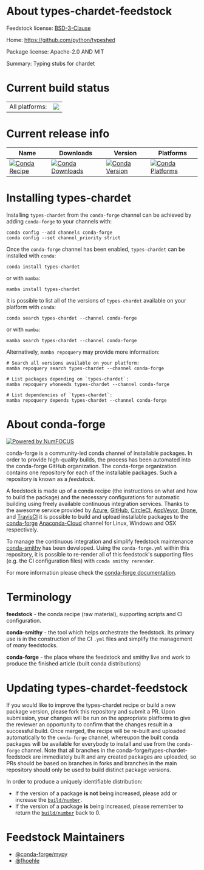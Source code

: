 About types-chardet-feedstock
=============================

Feedstock license: [BSD-3-Clause](https://github.com/conda-forge/types-chardet-feedstock/blob/main/LICENSE.txt)

Home: https://github.com/python/typeshed

Package license: Apache-2.0 AND MIT

Summary: Typing stubs for chardet

Current build status
====================


<table><tr><td>All platforms:</td>
    <td>
      <a href="https://dev.azure.com/conda-forge/feedstock-builds/_build/latest?definitionId=13169&branchName=main">
        <img src="https://dev.azure.com/conda-forge/feedstock-builds/_apis/build/status/types-chardet-feedstock?branchName=main">
      </a>
    </td>
  </tr>
</table>

Current release info
====================

| Name | Downloads | Version | Platforms |
| --- | --- | --- | --- |
| [![Conda Recipe](https://img.shields.io/badge/recipe-types--chardet-green.svg)](https://anaconda.org/conda-forge/types-chardet) | [![Conda Downloads](https://img.shields.io/conda/dn/conda-forge/types-chardet.svg)](https://anaconda.org/conda-forge/types-chardet) | [![Conda Version](https://img.shields.io/conda/vn/conda-forge/types-chardet.svg)](https://anaconda.org/conda-forge/types-chardet) | [![Conda Platforms](https://img.shields.io/conda/pn/conda-forge/types-chardet.svg)](https://anaconda.org/conda-forge/types-chardet) |

Installing types-chardet
========================

Installing `types-chardet` from the `conda-forge` channel can be achieved by adding `conda-forge` to your channels with:

```
conda config --add channels conda-forge
conda config --set channel_priority strict
```

Once the `conda-forge` channel has been enabled, `types-chardet` can be installed with `conda`:

```
conda install types-chardet
```

or with `mamba`:

```
mamba install types-chardet
```

It is possible to list all of the versions of `types-chardet` available on your platform with `conda`:

```
conda search types-chardet --channel conda-forge
```

or with `mamba`:

```
mamba search types-chardet --channel conda-forge
```

Alternatively, `mamba repoquery` may provide more information:

```
# Search all versions available on your platform:
mamba repoquery search types-chardet --channel conda-forge

# List packages depending on `types-chardet`:
mamba repoquery whoneeds types-chardet --channel conda-forge

# List dependencies of `types-chardet`:
mamba repoquery depends types-chardet --channel conda-forge
```


About conda-forge
=================

[![Powered by
NumFOCUS](https://img.shields.io/badge/powered%20by-NumFOCUS-orange.svg?style=flat&colorA=E1523D&colorB=007D8A)](https://numfocus.org)

conda-forge is a community-led conda channel of installable packages.
In order to provide high-quality builds, the process has been automated into the
conda-forge GitHub organization. The conda-forge organization contains one repository
for each of the installable packages. Such a repository is known as a *feedstock*.

A feedstock is made up of a conda recipe (the instructions on what and how to build
the package) and the necessary configurations for automatic building using freely
available continuous integration services. Thanks to the awesome service provided by
[Azure](https://azure.microsoft.com/en-us/services/devops/), [GitHub](https://github.com/),
[CircleCI](https://circleci.com/), [AppVeyor](https://www.appveyor.com/),
[Drone](https://cloud.drone.io/welcome), and [TravisCI](https://travis-ci.com/)
it is possible to build and upload installable packages to the
[conda-forge](https://anaconda.org/conda-forge) [Anaconda-Cloud](https://anaconda.org/)
channel for Linux, Windows and OSX respectively.

To manage the continuous integration and simplify feedstock maintenance
[conda-smithy](https://github.com/conda-forge/conda-smithy) has been developed.
Using the ``conda-forge.yml`` within this repository, it is possible to re-render all of
this feedstock's supporting files (e.g. the CI configuration files) with ``conda smithy rerender``.

For more information please check the [conda-forge documentation](https://conda-forge.org/docs/).

Terminology
===========

**feedstock** - the conda recipe (raw material), supporting scripts and CI configuration.

**conda-smithy** - the tool which helps orchestrate the feedstock.
                   Its primary use is in the construction of the CI ``.yml`` files
                   and simplify the management of *many* feedstocks.

**conda-forge** - the place where the feedstock and smithy live and work to
                  produce the finished article (built conda distributions)


Updating types-chardet-feedstock
================================

If you would like to improve the types-chardet recipe or build a new
package version, please fork this repository and submit a PR. Upon submission,
your changes will be run on the appropriate platforms to give the reviewer an
opportunity to confirm that the changes result in a successful build. Once
merged, the recipe will be re-built and uploaded automatically to the
`conda-forge` channel, whereupon the built conda packages will be available for
everybody to install and use from the `conda-forge` channel.
Note that all branches in the conda-forge/types-chardet-feedstock are
immediately built and any created packages are uploaded, so PRs should be based
on branches in forks and branches in the main repository should only be used to
build distinct package versions.

In order to produce a uniquely identifiable distribution:
 * If the version of a package **is not** being increased, please add or increase
   the [``build/number``](https://docs.conda.io/projects/conda-build/en/latest/resources/define-metadata.html#build-number-and-string).
 * If the version of a package **is** being increased, please remember to return
   the [``build/number``](https://docs.conda.io/projects/conda-build/en/latest/resources/define-metadata.html#build-number-and-string)
   back to 0.

Feedstock Maintainers
=====================

* [@conda-forge/mypy](https://github.com/conda-forge/mypy/)
* [@fhoehle](https://github.com/fhoehle/)

